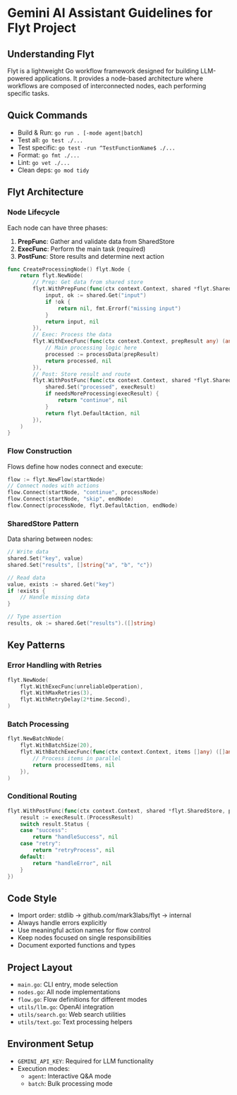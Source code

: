 # Gemini AI Assistant Guidelines for Flyt Project

## Understanding Flyt
Flyt is a lightweight Go workflow framework designed for building LLM-powered applications. It provides a node-based architecture where workflows are composed of interconnected nodes, each performing specific tasks.

## Quick Commands
- Build & Run: `go run . [-mode agent|batch]`
- Test all: `go test ./...`
- Test specific: `go test -run ^TestFunctionName$ ./...`
- Format: `go fmt ./...`
- Lint: `go vet ./...`
- Clean deps: `go mod tidy`

## Flyt Architecture

### Node Lifecycle
Each node can have three phases:
1. **PrepFunc**: Gather and validate data from SharedStore
2. **ExecFunc**: Perform the main task (required)
3. **PostFunc**: Store results and determine next action

```go
func CreateProcessingNode() flyt.Node {
    return flyt.NewNode(
        // Prep: Get data from shared store
        flyt.WithPrepFunc(func(ctx context.Context, shared *flyt.SharedStore) (any, error) {
            input, ok := shared.Get("input")
            if !ok {
                return nil, fmt.Errorf("missing input")
            }
            return input, nil
        }),
        // Exec: Process the data
        flyt.WithExecFunc(func(ctx context.Context, prepResult any) (any, error) {
            // Main processing logic here
            processed := processData(prepResult)
            return processed, nil
        }),
        // Post: Store result and route
        flyt.WithPostFunc(func(ctx context.Context, shared *flyt.SharedStore, prepResult, execResult any) (flyt.Action, error) {
            shared.Set("processed", execResult)
            if needsMoreProcessing(execResult) {
                return "continue", nil
            }
            return flyt.DefaultAction, nil
        }),
    )
}
```

### Flow Construction
Flows define how nodes connect and execute:
```go
flow := flyt.NewFlow(startNode)
// Connect nodes with actions
flow.Connect(startNode, "continue", processNode)
flow.Connect(startNode, "skip", endNode)
flow.Connect(processNode, flyt.DefaultAction, endNode)
```

### SharedStore Pattern
Data sharing between nodes:
```go
// Write data
shared.Set("key", value)
shared.Set("results", []string{"a", "b", "c"})

// Read data
value, exists := shared.Get("key")
if !exists {
    // Handle missing data
}

// Type assertion
results, ok := shared.Get("results").([]string)
```

## Key Patterns

### Error Handling with Retries
```go
flyt.NewNode(
    flyt.WithExecFunc(unreliableOperation),
    flyt.WithMaxRetries(3),
    flyt.WithRetryDelay(2*time.Second),
)
```

### Batch Processing
```go
flyt.NewBatchNode(
    flyt.WithBatchSize(20),
    flyt.WithBatchExecFunc(func(ctx context.Context, items []any) ([]any, error) {
        // Process items in parallel
        return processedItems, nil
    }),
)
```

### Conditional Routing
```go
flyt.WithPostFunc(func(ctx context.Context, shared *flyt.SharedStore, prepResult, execResult any) (flyt.Action, error) {
    result := execResult.(ProcessResult)
    switch result.Status {
    case "success":
        return "handleSuccess", nil
    case "retry":
        return "retryProcess", nil
    default:
        return "handleError", nil
    }
})
```

## Code Style
- Import order: stdlib → github.com/mark3labs/flyt → internal
- Always handle errors explicitly
- Use meaningful action names for flow control
- Keep nodes focused on single responsibilities
- Document exported functions and types

## Project Layout
- `main.go`: CLI entry, mode selection
- `nodes.go`: All node implementations
- `flow.go`: Flow definitions for different modes
- `utils/llm.go`: OpenAI integration
- `utils/search.go`: Web search utilities
- `utils/text.go`: Text processing helpers

## Environment Setup
- `GEMINI_API_KEY`: Required for LLM functionality
- Execution modes:
  - `agent`: Interactive Q&A mode
  - `batch`: Bulk processing mode
